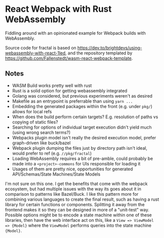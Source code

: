 # React Webpack with Rust WebAssembly

Fiddling around with an opinionated example for Webpack builds with WebAssembly.

Source code for fractal is based on https://dev.to/brightdevs/using-webassembly-with-react-1led, and the repository templated by https://github.com/Fallenstedt/wasm-react-webpack-template.

## Notes

- WASM Build works pretty well with rust
- Rust is a solid option for getting webassembly integrated
- Golang was considered, but previous experiments weren't as desired
- Makefile as an entrypoint is preferrable than using `yarn ...`
- Embedding the generated packages within the front (e.g. under `pkg/`) allows for local refs
- When does the build perform certain targets? E.g. resolution of paths vs copying of static files?
- Searching for options of individual target execution didn't yield much (using wrong search terms?)
- Webpacks plugin model isn't really the desired execution model, prefer graph-driven like buck/bazel
- Webpack plugin dumping the files just by directory path isn't ideal, would prefer to ref (e.g. `//pkg/fractal`)
- Loading WebAssembly requires a bit of pre-amble, could probably be made into a `<project>-commons` for UIs responsible for loading it
- Usages of them are pretty nice, opportunities for generated API/Schemas/State Machines/State Models

I'm not sure on this one. I get the benefits that come with the webpack ecosystem, but had multiple issues with the way its goes about it in comparison to patterns like Bazel/Buck. I like this pattern more for combining various languages to create the final result, such as having a rust library for certain functions or components. Splitting it away from the frontend makes it so they can be designed in more of a "unit-test" way. Possible options might be to encode a state machine within one of these libraries, then have the web interface act on this, like a `View => ViewModel => {Model}` where the `ViewModel` performs queries into the state machine `{Model}`.

